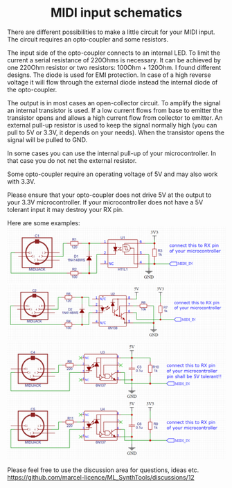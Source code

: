 <h1 align="center">MIDI input schematics</h1>

There are different possibilities to make a little circuit for your MIDI input.
The circuit requires an opto-coupler and some resistors.

The input side of the opto-coupler connects to an internal LED. To limit the current a serial resistance of 220Ohms is necessary.
It can be achieved by one 220Ohm resistor or two resistors: 100Ohm + 120Ohm. I found different designs.
The diode is used for EMI protection. In case of a high reverse voltage it will flow through the external diode instead the internal diode of the opto-coupler.

The output is in most cases an open-collector circuit. To amplify the signal an internal transistor is used.
If a low current flows from base to emitter the transistor opens and allows a high current flow from collector to emitter.
An external pull-up resistor is used to keep the signal normally high (you can pull to 5V or 3.3V, it depends on your needs).
When the transistor opens the signal will be pulled to GND.

In some cases you can use the internal pull-up of your microcontroller. In that case you do not net the external resistor.

Some opto-coupler require an operating voltage of 5V and may also work with 3.3V. 

Please ensure that your opto-coupler does not drive 5V at the output to your 3.3V microcontroller. If your microcontroller does not have a 5V tolerant input it may destroy your RX pin.

Here are some examples:
<img src="extras/MIDI_IN_H11L1.png" /><br>
<img src="extras/MIDI_IN_6N138.png" /><br>
<img src="extras/MIDI_IN_6N137.png" /><br>

Please feel free to use the discussion area for questions, ideas etc.
https://github.com/marcel-licence/ML_SynthTools/discussions/12